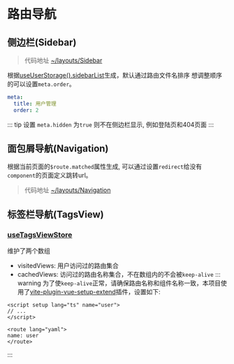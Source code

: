 # 路由导航
## 侧边栏(Sidebar)
> 代码地址
[~/layouts/Sidebar](https://github.com/zhiyuanzmj/vitesse-element-admin/tree/main/src/layouts/Sidebar)

根据[useUserStorage().sidebarList](https://github.com/zhiyuanzmj/vitesse-element-admin/blob/main/src/stores/user.ts#L12)生成，默认通过路由文件名排序 想调整顺序的可以设置`meta.order`。

``` yaml
meta:
  title: 用户管理
  order: 2
```
::: tip 
设置 `meta.hidden` 为`true` 则不在侧边栏显示, 例如登陆页和404页面 
:::

## 面包屑导航(Navigation)
根据当前页面的`$route.matched`属性生成, 可以通过设置`redirect`给没有`component`的页面定义跳转url。
> 代码地址
[~/layouts/Navigation](https://github.com/zhiyuanzmj/vitesse-element-admin/tree/main/src/layouts/Navigation)

## 标签栏导航(TagsView)
### [useTagsViewStore](https://github.com/zhiyuanzmj/vitesse-element-admin/blob/main/src/stores/tagsView.ts)
维护了两个数组
- visitedViews: 用户访问过的路由集合
- cachedViews: 访问过的路由名称集合，不在数组内的不会被`keep-alive`
::: warning
为了使`keep-alive`正常，请确保路由名称和组件名称一致，本项目使用了[vite-plugin-vue-setup-extend](https://github.com/vbenjs/vite-plugin-vue-setup-extend)插件，设置如下:
``` vue
<script setup lang="ts" name="user">
// ...
</script>

<route lang="yaml">
name: user
</route>
```
:::
